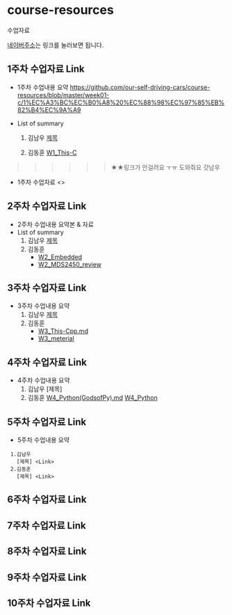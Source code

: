 # course-resources
수업자료


[네이버주소](http://www.naver.com)는 링크를 눌러보면 됩니다.

 ## 1주차 수업자료 Link
  * 1주차 수업내용 요약 <https://github.com/our-self-driving-cars/course-resources/blob/master/week01-c/1%EC%A3%BC%EC%B0%A8%20%EC%88%98%EC%97%85%EB%82%B4%EC%9A%A9>
  
  * List of summary
    
    1. 김남우 
      [제목](Link)
 
    2. 김동훈 
      [W1_This-C](https://github.com/d-h-k/MDS_DHKim_Docs/blob/master/W1_This-C.md)
 
  >>>>>> ★★링크가 안걸려요 ㅜㅠ 도와줘요 갓남우 
  * 1주차 수업자료 <>
 
 ## 2주차 수업자료 Link
  * 2주차 수업내용 요약본 & 자료
  * List of summary
    1. 김남우 
        [제목](Link)
    2. 김동훈 
       * [W2_Embedded](https://github.com/d-h-k/MDS_DHKim_Docs/blob/master/W2_Embedded.md)
       * [W2_MDS2450_review](https://github.com/d-h-k/MDS_DHKim_Docs/blob/master/W2_MDS2450_review.md)
 
 
 ## 3주차 수업자료 Link
  * 3주차 수업내용 요약
    1. 김남우 
      [제목](Link)
    2. 김동훈
       * [W3_This-Cpp.md](https://github.com/d-h-k/MDS_DHKim_Docs/blob/master/W3_This-Cpp.md)
       * [W3_meterial](https://github.com/d-h-k/MDS_week_material/tree/master/W3_meterial)
 
 ## 4주차 수업자료 Link
   * 4주차 수업내용 요약
     1. 김남우 
      [제목] <Link>
     2. 김동훈
      [W4_Python(GodsofPy).md](https://github.com/d-h-k/MDS_DHKim_Docs/blob/master/W4_Python(GodsofPy).md)
      [W4_Python](https://github.com/d-h-k/MDS_week_material/tree/master/W4_Python)
 
 
 ## 5주차 수업자료 Link
   * 5주차 수업내용 요약
   ```
    1.김남우 
      [제목] <Link>
    2.김동훈
      [제목] <Link>
   ```
 
 ## 6주차 수업자료 Link
 
 ## 7주차 수업자료 Link
 
 ## 8주차 수업자료 Link
 
 ## 9주차 수업자료 Link
 
 ## 10주차 수업자료 Link
